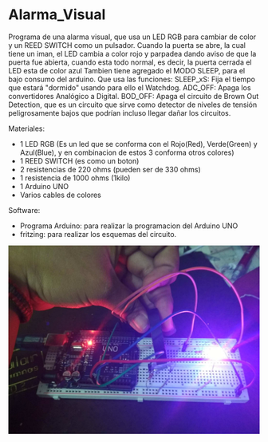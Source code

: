 # Alarma_Visual

Programa de una alarma visual, que usa un LED RGB para cambiar de color y un REED SWITCH como un pulsador. 
Cuando la puerta se abre, la cual tiene un iman, el LED cambia a color rojo y parpadea dando aviso de que la puerta fue abierta, cuando esta todo normal, es decir, la puerta cerrada el LED esta de color azul
Tambien tiene agregado el MODO SLEEP, para el bajo consumo del arduino. 
Que usa las funciones:
SLEEP_xS: Fija el tiempo que estará "dormido" usando para ello el Watchdog.
ADC_OFF: Apaga los convertidores Analógico a Digital.
BOD_OFF: Apaga el circuito de Brown Out Detection, que es un circuito que sirve como detector de niveles de tensión
peligrosamente bajos que podrían incluso llegar dañar los circuitos.

Materiales:
- 1 LED RGB (Es un led que se conforma con el Rojo(Red), Verde(Green) y Azul(Blue), y en combinacion de estos 3 conforma otros colores) 
- 1 REED SWITCH (es como un boton)
- 2 resistencias de 220 ohms (pueden ser de 330 ohms)
- 1 resistencia de 1000 ohms (1kilo)
- 1 Arduino UNO
- Varios cables de colores 

Software:
- Programa Arduino: para realizar la programacion del Arduino UNO
- fritzing: para realizar los esquemas del circuito.


![Circuito con iman](https://github.com/Sarahi-Perez/Alarma_Visual/blob/master/CIrcuito%20cuando%20esta%20cerca%20el%20iman.jpg "Circuito cuando el iman esta cerca")
